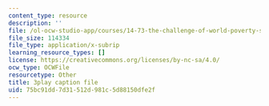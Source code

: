 ```yaml
---
content_type: resource
description: ''
file: /ol-ocw-studio-app/courses/14-73-the-challenge-of-world-poverty-spring-2011/75bc91dd7d31512d981c5d88150dfe2f_GdHqomimt8c.vtt
file_size: 114334
file_type: application/x-subrip
learning_resource_types: []
license: https://creativecommons.org/licenses/by-nc-sa/4.0/
ocw_type: OCWFile
resourcetype: Other
title: 3play caption file
uid: 75bc91dd-7d31-512d-981c-5d88150dfe2f
---
```

